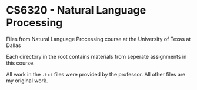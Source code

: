 # CS6320 - Natural Language Processing
Files from Natural Language Processing course at the University of Texas at Dallas

Each directory in the root contains materials from seperate assignments in this course.

All work in the `.txt` files were provided by the professor. All other files are my original work.
